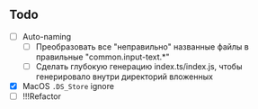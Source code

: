 ## Todo

- [ ] Auto-naming
  - [ ] Преобразовать все "неправильно" названные файлы в правильные "common.input-text.\*"
  - [ ] Сделать глубокую генерацию index.ts/index.js, чтобы генерировало внутри директорий вложенных
- [x] MacOS `.DS_Store` ignore
- [ ] !!!Refactor
